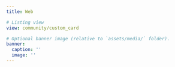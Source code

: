 ```yaml
---
title: Web

# Listing view
view: community/custom_card

# Optional banner image (relative to `assets/media/` folder).
banner:
  caption: ''
  image: ''
---
```

